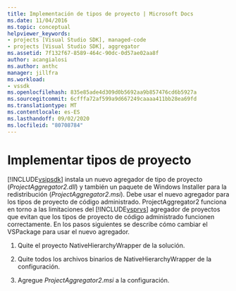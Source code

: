 ```yaml
---
title: Implementación de tipos de proyecto | Microsoft Docs
ms.date: 11/04/2016
ms.topic: conceptual
helpviewer_keywords:
- projects [Visual Studio SDK], managed-code
- projects [Visual Studio SDK], aggregator
ms.assetid: 7f132f67-8589-464c-90dc-0d57ae02aa8f
author: acangialosi
ms.author: anthc
manager: jillfra
ms.workload:
- vssdk
ms.openlocfilehash: 835e85ade4d309d0b5692aa9b857476cd6b5927a
ms.sourcegitcommit: 6cfffa72af599a9d667249caaaa411bb28ea69fd
ms.translationtype: MT
ms.contentlocale: es-ES
ms.lasthandoff: 09/02/2020
ms.locfileid: "80708784"
---
```

# <a name="deploy-project-types"></a>Implementar tipos de proyecto
[!INCLUDE[vsipsdk](../../extensibility/includes/vsipsdk_md.md)] instala un nuevo agregador de tipo de proyecto (*ProjectAggregator2.dll*) y también un paquete de Windows Installer para la redistribución (*ProjectAggregator2.msi*). Debe usar el nuevo agregador para los tipos de proyecto de código administrado. ProjectAggregator2 funciona en torno a las limitaciones del [!INCLUDE[vsprvs](../../code-quality/includes/vsprvs_md.md)] agregador de proyectos que evitan que los tipos de proyecto de código administrado funcionen correctamente. En los pasos siguientes se describe cómo cambiar el VSPackage para usar el nuevo agregador.

1. Quite el proyecto NativeHierarchyWrapper de la solución.

2. Quite todos los archivos binarios de NativeHierarchyWrapper de la configuración.

3. Agregue *ProjectAggregator2.msi* a la configuración.
